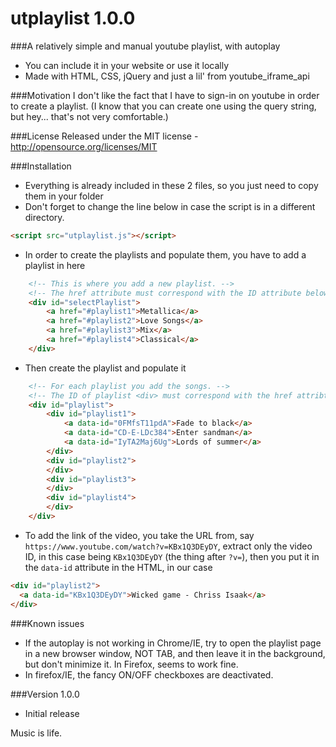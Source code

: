 # utplaylist 1.0.0
###A relatively simple and manual youtube playlist, with autoplay
* You can include it in your website or use it locally
* Made with HTML, CSS, jQuery and just a lil' from youtube_iframe_api

###Motivation
I don't like the fact that I have to sign-in on youtube in order to create a playlist. (I know that you can create one using the query string, but hey... that's not very comfortable.)

###License
Released under the MIT license - http://opensource.org/licenses/MIT

###Installation
* Everything is already included in these 2 files, so you just need to copy them in your folder
* Don't forget to change the line below in case the script is in a different directory.
```html
<script src="utplaylist.js"></script>
```
* In order to create the playlists and populate them, you have to add a playlist in here
```html
	<!-- This is where you add a new playlist. -->
	<!-- The href attribute must correspond with the ID attribute below, where you add the songs -->
	<div id="selectPlaylist">
		<a href="#playlist1">Metallica</a>
		<a href="#playlist2">Love Songs</a>
		<a href="#playlist3">Mix</a>
		<a href="#playlist4">Classical</a>
	</div>
```
* Then create the playlist and populate it
```html
	<!-- For each playlist you add the songs. -->
	<!-- The ID of playlist <div> must correspond with the href attribtue above, where you add the playlist -->
	<div id="playlist">
		<div id="playlist1">
			<a data-id="0FMfsT11pdA">Fade to black</a>
			<a data-id="CD-E-LDc384">Enter sandman</a>
			<a data-id="IyTA2Maj6Ug">Lords of summer</a>
		</div>
		<div id="playlist2">
		</div>
		<div id="playlist3">
		</div>
		<div id="playlist4">
		</div>
	</div>
```
* To add the link of the video, you take the URL from, say `https://www.youtube.com/watch?v=KBx1Q3DEyDY`, extract only the video ID, in this case being `KBx1Q3DEyDY` (the thing after `?v=`), then you put it in the `data-id` attribute in the HTML, in our case
```html
<div id="playlist2">
  <a data-id="KBx1Q3DEyDY">Wicked game - Chriss Isaak</a>
</div>
```
###Known issues
* If the autoplay is not working in Chrome/IE, try to open the playlist page in a new browser window, NOT TAB, and then leave it in the background, but don't minimize it. In Firefox, seems to work fine.
* In firefox/IE, the fancy ON/OFF checkboxes are deactivated.

###Version 1.0.0
* Initial release

Music is life.
